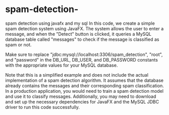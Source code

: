 # spam-detection-
spam detection using javafx and my sql
In this code, we create a simple spam detection system using JavaFX. The system allows the user to enter a message, and when the "Detect" button is clicked, it queries a MySQL database table called "messages" to check if the message is classified as spam or not.

Make sure to replace "jdbc:mysql://localhost:3306/spam_detection", "root", and "password" in the DB_URL, DB_USER, and DB_PASSWORD constants with the appropriate values for your MySQL database.

Note that this is a simplified example and does not include the actual implementation of a spam detection algorithm. It assumes that the database already contains the messages and their corresponding spam classification. In a production application, you would need to train a spam detection model and use it to classify messages. Additionally, you may need to download and set up the necessary dependencies for JavaFX and the MySQL JDBC driver to run this code successfully.
